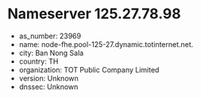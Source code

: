 # Nameserver 125.27.78.98

* as_number: 23969
* name: node-fhe.pool-125-27.dynamic.totinternet.net.
* city: Ban Nong Sala
* country: TH
* organization: TOT Public Company Limited
* version: Unknown
* dnssec: Unknown

